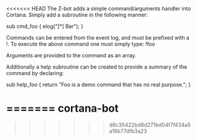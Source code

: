 <<<<<<< HEAD
The Z-bot adds a simple command/arguments handler into Cortana. Simply add a subroutine in the following manner:

sub cmd_foo {
  elog("[*] Bar");
}

Commands can be entered from the event log, and must be prefixed with a !. To execute the above command one must simply type: !foo <along with any arguments>

Arguments are provided to the command as an array.

Additionally a help subroutine can be created to provide a summary of the command by declaring:

sub help_foo {
  return "Foo is a demo command that has no real purpose.";
}

=======
cortana-bot
===========
>>>>>>> d6c35422bd8d271bd04f7f434a5a19b77dfb3a23

